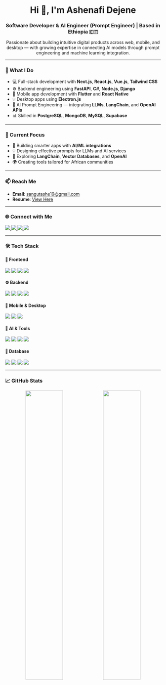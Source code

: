<h1 align="center">Hi 👋, I'm Ashenafi Dejene</h1>
<h3 align="center">Software Developer & AI Engineer (Prompt Engineer) | Based in Ethiopia 🇪🇹</h3>

<p align="center">
  Passionate about building intuitive digital products across web, mobile, and desktop — with growing expertise in connecting AI models through prompt engineering and machine learning integration.
</p>

---

### 🧠 What I Do

- 💻 Full-stack development with **Next.js**, **React.js**, **Vue.js**, **Tailwind CSS**
- ⚙️ Backend engineering using **FastAPI**, **C#**, **Node.js**, **Django**
- 📱 Mobile app development with **Flutter** and **React Native**
- 💡 Desktop apps using **Electron.js**
- 🤖 AI Prompt Engineering — integrating **LLMs**, **LangChain**, and **OpenAI APIs**
- 📊 Skilled in **PostgreSQL**, **MongoDB**, **MySQL**, **Supabase**

---

### 🚀 Current Focus

- 🧠 Building smarter apps with **AI/ML integrations**
- 💡 Designing effective prompts for LLMs and AI services
- 🔬 Exploring **LangChain**, **Vector Databases**, and **OpenAI**
- 🌍 Creating tools tailored for African communities

---

### 📫 Reach Me

- **Email**: sangutashe19@gmail.com  
- **Resume**: [View Here]([https://drive.google.com/file/d/1BbMDwp6AoZD2XINryq5E2IxXRspmyNyh/view?usp=sharing](https://drive.google.com/file/d/1dcgA0qVfrhuHSC5WS1FPYtXbPraAONpZ/view?usp=sharing))

---

### 🌐 Connect with Me

<p align="left">
  <a href="https://linkedin.com/in/ashenafi-dejene-9b89b2257" target="_blank">
    <img src="https://img.shields.io/badge/LinkedIn-0A66C2?style=for-the-badge&logo=linkedin&logoColor=white" />
  </a>
  <a href="https://twitter.com/ashudejeu1331" target="_blank">
    <img src="https://img.shields.io/badge/Twitter-1DA1F2?style=for-the-badge&logo=twitter&logoColor=white" />
  </a>
  <a href="https://codepen.io/ashenafi-dejene" target="_blank">
    <img src="https://img.shields.io/badge/CodePen-000000?style=for-the-badge&logo=codepen&logoColor=white" />
  </a>
  <a href="https://discord.gg/ashenafi0369" target="_blank">
    <img src="https://img.shields.io/badge/Discord-5865F2?style=for-the-badge&logo=discord&logoColor=white" />
  </a>
</p>

---

### 🛠️ Tech Stack

#### 🚀 Frontend  
<p>
  <img src="https://img.shields.io/badge/Next.js-000?style=flat&logo=next.js&logoColor=white" />
  <img src="https://img.shields.io/badge/React-20232A?style=flat&logo=react&logoColor=61DAFB" />
  <img src="https://img.shields.io/badge/Vue.js-35495E?style=flat&logo=vue.js&logoColor=4FC08D" />
  <img src="https://img.shields.io/badge/TailwindCSS-38B2AC?style=flat&logo=tailwind-css&logoColor=white" />
</p>

#### ⚙️ Backend  
<p>
  <img src="https://img.shields.io/badge/FastAPI-005571?style=flat&logo=fastapi" />
  <img src="https://img.shields.io/badge/C%23-239120?style=flat&logo=c-sharp&logoColor=white" />
  <img src="https://img.shields.io/badge/Node.js-339933?style=flat&logo=node.js&logoColor=white" />
  <img src="https://img.shields.io/badge/Django-092E20?style=flat&logo=django&logoColor=white" />
</p>

#### 📱 Mobile & Desktop  
<p>
  <img src="https://img.shields.io/badge/Flutter-02569B?style=flat&logo=flutter&logoColor=white" />
  <img src="https://img.shields.io/badge/React_Native-20232A?style=flat&logo=react&logoColor=61DAFB" />
  <img src="https://img.shields.io/badge/Electron-191970?style=flat&logo=electron&logoColor=white" />
</p>

#### 🤖 AI & Tools  
<p>
  <img src="https://img.shields.io/badge/Python-3776AB?style=flat&logo=python&logoColor=white" />
  <img src="https://img.shields.io/badge/OpenAI-412991?style=flat&logo=openai&logoColor=white" />
  <img src="https://img.shields.io/badge/LangChain-000000?style=flat&logo=openai&logoColor=white" />
  <img src="https://img.shields.io/badge/Docker-2496ED?style=flat&logo=docker&logoColor=white" />
</p>

#### 🧩 Database  
<p>
  <img src="https://img.shields.io/badge/PostgreSQL-4169E1?style=flat&logo=postgresql&logoColor=white" />
  <img src="https://img.shields.io/badge/MongoDB-4EA94B?style=flat&logo=mongodb&logoColor=white" />
  <img src="https://img.shields.io/badge/MySQL-00758F?style=flat&logo=mysql&logoColor=white" />
  <img src="https://img.shields.io/badge/Supabase-3ECF8E?style=flat&logo=supabase&logoColor=white" />
</p>

---

### 📈 GitHub Stats

<p align="center">
  <img src="https://github-readme-stats.vercel.app/api?username=ashenafidejene&show_icons=true&theme=radical" width="49%" />
  <img src="https://github-readme-stats.vercel.app/api/top-langs/?username=ashenafidejene&layout=compact&theme=radical" width="49%" />
</p>
